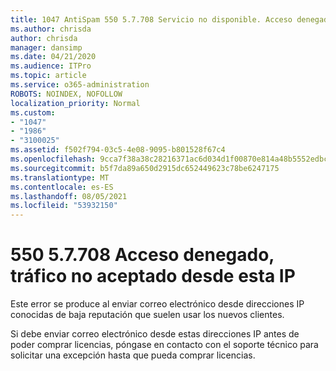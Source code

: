 ```yaml
---
title: 1047 AntiSpam 550 5.7.708 Servicio no disponible. Acceso denegado, tráfico no aceptado desde esta IP
ms.author: chrisda
author: chrisda
manager: dansimp
ms.date: 04/21/2020
ms.audience: ITPro
ms.topic: article
ms.service: o365-administration
ROBOTS: NOINDEX, NOFOLLOW
localization_priority: Normal
ms.custom:
- "1047"
- "1986"
- "3100025"
ms.assetid: f502f794-03c5-4e08-9095-b801528f67c4
ms.openlocfilehash: 9cca7f38a38c28216371ac6d034d1f00870e814a48b5552edbc58f4faf871ac6
ms.sourcegitcommit: b5f7da89a650d2915dc652449623c78be6247175
ms.translationtype: MT
ms.contentlocale: es-ES
ms.lasthandoff: 08/05/2021
ms.locfileid: "53932150"
---
```

# <a name="550-57708-access-denied-traffic-not-accepted-from-this-ip"></a>550 5.7.708 Acceso denegado, tráfico no aceptado desde esta IP

Este error se produce al enviar correo electrónico desde direcciones IP conocidas de baja reputación que suelen usar los nuevos clientes.

Si debe enviar correo electrónico desde estas direcciones IP antes de poder comprar licencias, póngase en contacto con el soporte técnico para solicitar una excepción hasta que pueda comprar licencias.
